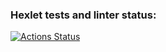 ### Hexlet tests and linter status:
[![Actions Status](https://github.com/VladyBarvy/devops-for-programmers-project-74/actions/workflows/hexlet-check.yml/badge.svg)](https://github.com/VladyBarvy/devops-for-programmers-project-74/actions)